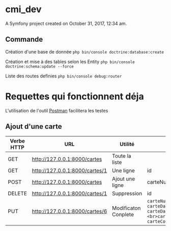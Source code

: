 cmi_dev
=======

A Symfony project created on October 31, 2017, 12:34 am.

## Commande 

Création d'une base de donnée 
`php bin/console doctrine:database:create`

Création et mise à des tables selon les Entity 
`php bin/console doctrine:schema:update --force`

Liste des routes definies
`php bin/console debug:router`



Requettes qui fonctionnent déja
===============================
L'utilisation de l'outil [Postman](https://www.getpostman.com/) facilitera les testes
## Ajout d'une carte
 

 | Verbe HTTP |			URL                  	|     Utilité           |          Paramettres         |
 |------------|---------------------------------|-----------------------|------------------------------|
 |   GET      | http://127.0.0.1:8000/cartes  	|  Toute la liste       |								 |
 |   GET      | http://127.0.0.1:8000/cartes/1	|     Une ligne         |id 							 |
 |   POST     | http://127.0.0.1:8000/cartes    | Ajout une ligne       |carteNumero,carteCode		 |
 |  DELETE    | http://127.0.0.1:8000/cartes/1	|   Suppression         |id 							 |
 |	 PUT      | http://127.0.0.1:8000/cartes/6  |  Modificaton Conplete |```carteNumero  carteDateDelivrance[year]  carteDateDelivrance[month]  <br>carteDateDelivrance[day]  carteCode```